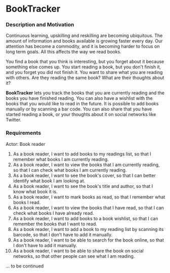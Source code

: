 # BookTracker

### Description and Motivation

Continuous learning, upskilling and reskilling are becoming ubiquitous.
The amount of information and books available is growing faster every day.
Our attention has become a commodity, and it is becoming harder to focus on long term goals.
All this affects the way we read books.


You find a book that you think is interesting, but you forget about it because something else comes up.
You start reading a book, but you don't finish it, and you forget you did not finish it.
You want to share what you are reading with others. Are they reading the same book? What are their thoughts about it?


**BookTracker** lets you track the books that you are currently reading and the books you have finished reading.
You can also have a wishlist with the books that you would like to read in the future.
It is possible to add books manually or by scanning a bar code.
You can also share that you have started reading a book, or your thoughts about it on social networks like Twitter.


### Requirements


Actor: Book reader


1. As a book reader, I want to add books to my readings list, so that I remember what books I am currently reading.
2. As a book reader, I want to view the books that I am currently reading, so that I can check what books I am currently reading.
3. As a book reader, I want to see the book's cover, so that I can better identify what book I am looking at.
4. As a book reader, I want to see the book's title and author, so that I know what book it is.
5. As a book reader, I want to mark books as read, so that I remember what books I read.
6. As a book reader, I want to view the books that I have read, so that I can check what books I have already read.
7. As a book reader, I want to add books to a book wishlist, so that I can remember the books that I want to read.
8. As a book reader, I want to add a book to my reading list by scanning its barcode, so that I don't have to add it manually.
9. As a book reader, I want to be able to search for the book online, so that I don't have to add it manually.
10. As a book reader, I want to be able to share the book on social networks, so that other people can see what I am reading.


... to be continued
